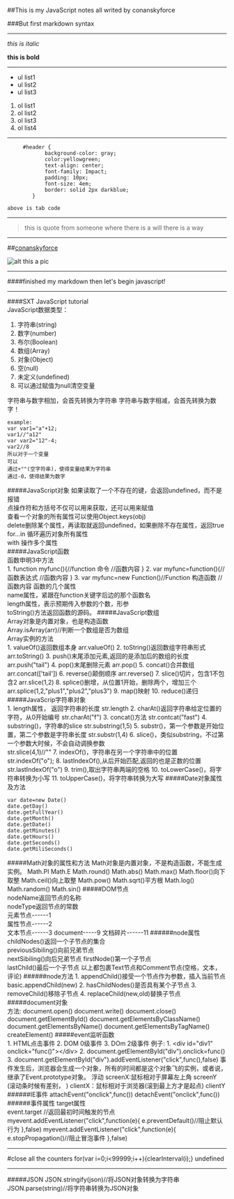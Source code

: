 ##This is my JavaScript notes all writed by conanskyforce


###But first markdown syntax
***

_this is italic_

**this is bold**
***
+ ul list1
+ ul list2
+ ul list3


1. ol list1
2. ol list2
3. ol list3
4. ol list4

***
		 #header {
	            background-color: gray;
	            color:yellowgreen;
	            text-align: center;
	            font-family: Impact;
	            padding: 10px;
	            font-size: 4em;
	            border: solid 2px darkblue;
	        }
`above is tab code`
***
> this is quote from someone where there is a will there is a way
***
##[conanskyforce](http://www.conanskyforce.tk)

![alt this a pic](http://conanskyforce.tk/wp-content/uploads/2016/08/05-730x340.jpg)
***
####finished my markdown then let's begin javascript!
****
####SXT JavaScript tutorial  
JavaScript数据类型：
1. 字符串(string)
2. 数字(number)
3. 布尔(Boolean)
4. 数组(Array)
5. 对象(Object)
6. 空(null)
7. 未定义(undefined)
8. 可以通过赋值为null清空变量

字符串与数字相加，会首先转换为字符串
字符串与数字相减，会首先转换为数字！

	example:
	var var1="a"+12;
	var1//"a12"
	var var2="12"-4;
	var2//8
	所以对于一个变量
	可以
	通过+""(空字符串)，使得变量结果为字符串  
	通过-0，使得结果为数字  
#####JavaScript对象
如果读取了一个不存在的键，会返回undefined，而不是报错  
点操作符和方括号不仅可以用来获取，还可以用来赋值  
查看一个对象的所有属性可以使用Object.keys(obj)  
delete删除某个属性，再读取就返回undefined，如果删除不存在属性，返回true  
for…in 循环遍历对象所有属性  
with 操作多个属性  
#####JavaScript函数  
	函数申明3中方法  	
	1. function myfunc(){//function 命令
	//函数内容
	}
	2. var myfunc=function(){//函数表达式
	 //函数内容
	 }
	3. var myfunc=new Function()//Function 构造函数
	//函数内容
函数的几个属性  
name属性，紧跟在function关键字后边的那个函数名  
length属性，表示预期传入参数的个数，形参  
toString()方法返回函数的源码。
#####JavaScript数组  
	Array对象是内置对象，也是构造函数  
	Array.isArray(arr)//判断一个数组是否为数组  
	Array实例的方法  
	1. valueOf()返回数组本身
	arr.valueOf()
	2. toString()返回数组字符串形式
	arr.toString()
	3. push()末尾添加元素,返回的是添加后的数组的长度
	arr.push("tail")
	4. pop()末尾删除元素
	arr.pop()
	5. concat()合并数组
	arr.concat(['tail'])
	6. reverse()颠倒顺序
	arr.reverse()
	7. slice()切片，包含1不包含2
	arr.slice(1,2)
	8. splice()删增，从位置1开始，删除两个，增加三个
	arr.splice(1,2,"plus1","plus2","plus3")
	9. map()映射
	10. reduce()递归
#####JavaScrip字符串对象  
	1. length属性， 返回字符串的长度
	str.length
	2. charAt()返回字符串给定位置的字符，从0开始编号 
	str.charAt("f") 
	3. concat()方法 
	str.contcat("fast")
	4. substring()，字符串的slice
	str.substring(1,5)
	5. substr()，第一个参数是开始位置，第二个参数是字符串长度
	str.substr(1,4)
	6. slice()，类似substring，不过第一个参数大时候，不会自动调换参数  
	str.slice(4,1)//""
	7. indexOf()，字符串在另一个字符串中的位置  
	str.indexOf("o");
	8. lastIndexOf(),从后开始匹配,返回的也是正数的位置
	str.lastIndexOf("o")
	9. trim(),取出字符串两端的空格
	10. toLowerCase()，将字符串转换为小写
	11. toUpperCase()，将字符串转换为大写
#####Date对象属性及方法

	var date=new Date()
	date.getDay()
	date.getFullYear()
	date.getMonth()
	date.getDate()
	date.getMinutes()
	date.getHours()
	date.getSeconds()
	date.getMiliSeconds()
#####Math对象的属性和方法
	Math对象是内置对象，不是构造函数，不能生成实例。
	Math.PI
	Math.E
	Math.round()
	Math.abs()
	Math.max()
	Math.floor()向下取整
	Math.ceil()向上取整
	Math.pow()
	Math.sqrt()平方根
	Math.log()
	Math.random()
	Math.sin()
#####DOM节点  
	nodeName返回节点的名称  
	nodeType返回节点的常数  
	元素节点------1  
	属性节点------2  
	文本节点------3
	document-----9
    文档碎片------11
######node属性  
	childNodes()返回一个子节点的集合  
	previousSibiling()向前兄弟节点  
	nextSibiling()向后兄弟节点
	firstNode()第一个子节点  
	lastChild()最后一个子节点
	以上都包裹Text节点和Comment节点(空格，文本，评论)
######node方法
	1. appendChild()接受一个节点作为参数，插入当前节点  
	basic.appendChild(new)
	2. hasChildNodes()是否具有某个子节点
	3. removeChild()移除子节点
	4. replaceChild(new,old)替换子节点 
#####document对象  
	方法:
	document.open()
	document.write()
	document.close()
	document.getElementById()
	document.getElementsByClassName()
	document.getElementsByName()
	document.getElementsByTagName()
	createElement()	
#####event监听函数  
	1. HTML点击事件
	2. DOM 0级事件
	3. DOm 2级事件
	例子:
	1. <div id="div1" onclick="func()"\></div\>
	2. document.getElementById("div").onclick=func()
	3. document.getElementById("div").addEventListener("click",func(),false)
	事件发生后，浏览器会生成一个对象，所有的时间都是这个对象飞的实例，或者说，继承了Event.prototype对象。
    浮动
	screenX:鼠标相对于屏幕左上角
	screenY
	(滚动条时候有差别，	)
	clientX：鼠标相对于浏览器(滚到最上方才是起点)
	clientY
######IE事件
attachEvent("onclick",func())
detachEvent("onclick",func())
######事件属性
target属性  
event.target //返回最初时间触发的节点
myevent.addEventListener("click",function(e){
e.preventDefault()//阻止默认行为
},false)
myevent.addEventListener("click",function(e){
e.stopPropagation()//阻止冒泡事件
},false)
******
#close all the counters
	for(var i=0;i<99999;i++){clearInterval(i);}
	undefined	
******
#####JSON
JSON.stringify(json)//将JSON对象转换为字符串
JSON.parse(string)//将字符串转换为JSON对象
	
	
	
